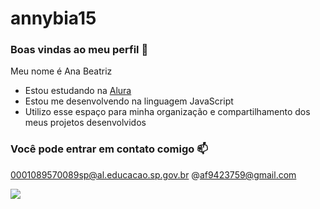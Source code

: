 # annybia15

### Boas vindas ao meu perfil 💙

Meu nome é Ana Beatriz

- Estou estudando na [Alura](https://www.alura.com.br)
- Estou me desenvolvendo na linguagem JavaScript
- Utilizo esse espaço para minha organização e compartilhamento dos meus projetos desenvolvidos

### Você pode entrar em contato comigo 📫

0001089570089sp@al.educacao.sp.gov.br
@af9423759@gmail.com

![](https://media.tenor.com/99OpEle2v7wAAAAi/cat-kitty.gif)
